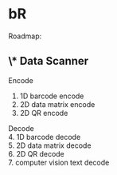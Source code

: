 # bR
Roadmap:
## \\* Data Scanner

Encode
1. 1D barcode encode
2. 2D data matrix encode
3. 2D QR encode

Decode  
4. 1D barcode decode  
5. 2D data matrix decode  
6. 2D QR decode  
7. computer vision text decode
